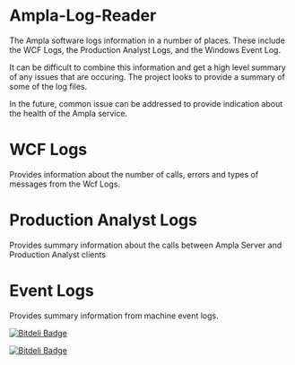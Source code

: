 Ampla-Log-Reader
================

The Ampla software logs information in a number of places.  These include the WCF Logs, the Production Analyst Logs, and the Windows Event Log.

It can be difficult to combine this information and get a high level summary of any issues that are occuring. The project looks to provide a summary of some of the log files.

In the future, common issue can be addressed to provide indication about the health of the Ampla service.

WCF Logs
===
Provides information about the number of calls, errors and types of messages from the Wcf Logs.

Production Analyst Logs
===
Provides summary information about the calls between Ampla Server and Production Analyst clients

Event Logs
===
Provides summary information from machine event logs. 


[![Bitdeli Badge](https://d2weczhvl823v0.cloudfront.net/Ampla/ampla-wcf-reader/trend.png)](https://bitdeli.com/free "Bitdeli Badge")



[![Bitdeli Badge](https://d2weczhvl823v0.cloudfront.net/Ampla/ampla-log-reader/trend.png)](https://bitdeli.com/free "Bitdeli Badge")

